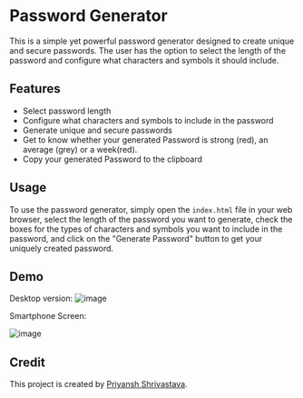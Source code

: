 # Password Generator

This is a simple yet powerful password generator designed to create unique and secure passwords. The user has the option to select the length of the password and configure what characters and symbols it should include.

## Features

* Select password length
* Configure what characters and symbols to include in the password
* Generate unique and secure passwords
* Get to know whether your generated Password is strong (red), an average (grey) or a week(red). 
* Copy your generated Password to the clipboard


## Usage

To use the password generator, simply open the `index.html` file in your web browser, select the length of the password you want to generate, check the boxes for the types of characters and symbols you want to include in the password, and click on the "Generate Password" button to get your uniquely created password.

## Demo

Desktop version:
![image](https://user-images.githubusercontent.com/89379595/221770264-0896a223-a4c7-4872-800a-1dcdeaefb47c.png)


Smartphone Screen:

![image](https://user-images.githubusercontent.com/89379595/221770503-610d2d7e-6f80-4a0e-bed3-83a1d56ac5f3.png)


## Credit 

This project is created by [Priyansh Shrivastava](https://github.com/PriyanshShrivastava).


